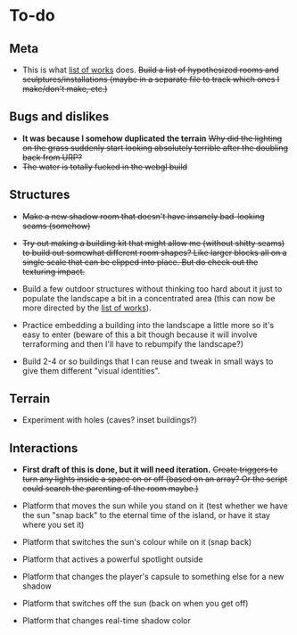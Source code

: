 # To-do

## Meta

- This is what [list of works](./list-of-works.md) does. ~~Build a list of hypothesized rooms and sculptures/installations (maybe in a separate file to track which ones I make/don't make, etc.)~~

## Bugs and dislikes

- **It was because I somehow duplicated the terrain** ~~Why did the lighting on the grass suddenly start looking absolutely terrible after the doubling back from URP?~~
- ~~The water is totally fucked in the webgl build~~

## Structures

- ~~Make a new shadow room that doesn't have insanely bad-looking seams (somehow)~~
- ~~Try out making a building kit that might allow me (without shitty seams) to build out somewhat different room shapes? Like larger blocks all on a single scale that can be clipped into place. But do check out the texturing impact.~~

- Build a few outdoor structures without thinking too hard about it just to populate the landscape a bit in a concentrated area (this can now be more directed by the [list of works](./list-of-works.md)).
- Practice embedding a building into the landscape a little more so it's easy to enter (beware of this a bit though because it will involve terraforming and then I'll have to rebumpify the landscape?)
- Build 2-4 or so buildings that I can reuse and tweak in small ways to give them different "visual identities".

## Terrain

- Experiment with holes (caves? inset buildings?)

## Interactions

- **First draft of this is done, but it will need iteration.** ~~Create triggers to turn any lights inside a space on or off (based on an array? Or the script could search the parenting of the room maybe.)~~

- Platform that moves the sun while you stand on it (test whether we have the sun "snap back" to the eternal time of the island, or have it stay where you set it)
- Platform that switches the sun's colour while on it (snap back)
- Platform that actives a powerful spotlight outside
- Platform that changes the player's capsule to something else for a new shadow
- Platform that switches off the sun (back on when you get off)
- Platform that changes real-time shadow color
